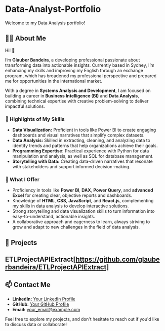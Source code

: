 # Data-Analyst-Portfolio
Welcome to my Data Analysis portfolio!

## 🧑‍💻 About Me

Hi! 👋  

I’m **Glauber Bandeira**, a developing professional passionate about transforming data into actionable insights. Currently based in Sydney, I’m enhancing my skills and improving my English through an exchange program, which has broadened my professional perspective and prepared me for opportunities in the international market.  

With a degree in **Systems Analysis and Development**, I am focused on building a career in **Business Intelligence (BI)** and **Data Analysis**, combining technical expertise with creative problem-solving to deliver impactful solutions.

### 📌 **Highlights of My Skills**  
- **Data Visualization:** Proficient in tools like Power BI to create engaging dashboards and visual narratives that simplify complex datasets.  
- **Data Analysis:** Skilled in extracting, cleaning, and analyzing data to identify trends and patterns that help organizations achieve their goals.  
- **Programming Expertise:** Practical experience with Python for data manipulation and analysis, as well as SQL for database management.  
- **Storytelling with Data:** Creating data-driven narratives that resonate with stakeholders and support informed decision-making.  

### 🚀 **What I Offer**  
- Proficiency in tools like **Power BI**, **DAX**, **Power Query**, and **advanced Excel** for creating clear, objective reports and dashboards.  
- Knowledge of **HTML**, **CSS**, **JavaScript**, and **React.js**, complementing my skills in data analysis to develop interactive solutions.  
- Strong storytelling and data visualization skills to turn information into easy-to-understand, actionable insights.  
- A collaborative approach and eagerness to learn, always striving to grow and adapt to new challenges in the field of data analysis.  

## **📂 Projects**
## ETLProjectAPIExtract[https://github.com/glauberbandeira/ETLProjectAPIExtract]


## **📫 Contact Me**
- **LinkedIn:** [Your LinkedIn Profile](#)
- **GitHub:** [Your GitHub Profile](#)
- **Email:** your_email@example.com

Feel free to explore my projects, and don't hesitate to reach out if you'd like to discuss data or collaborate!
